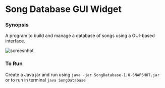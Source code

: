 # Song Database GUI Widget

### Synopsis
A program to build and manage a database of songs using a GUI-based interface.

![screesnhot](/screenshot/songDB_screenshot.png?raw=true)

### To Run
Create a Java jar and run using `java -jar SongDatabase-1.0-SNAPSHOT.jar` or to run in terminal `java SongDatabase`

